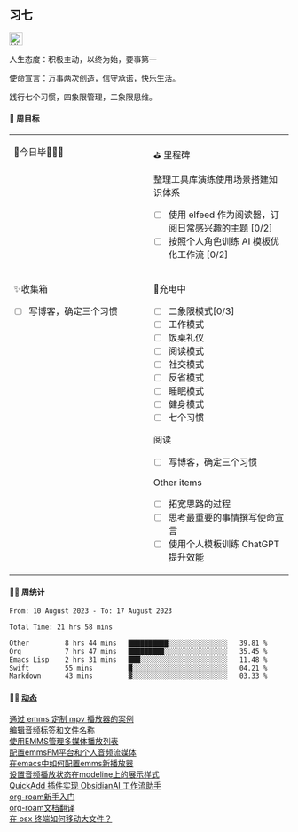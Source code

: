 ## 习七

<img src='https://qpluspicture.oss-cn-beijing.aliyuncs.com/6LjjQA/Hi.gif' alt='Hi' width="24"/>

人生态度：积极主动，以终为始，要事第一

使命宣言：万事两次创造，信守承诺，快乐生活。

践行七个习惯，四象限管理，二象限思维。

#### 🎯 周目标

<table width="960px">
<tr>
<td valign="top" width="50%">

<!-- dairy starts -->
🚩今日毕🎉🎉🎉
<!-- dairy ends -->

</td>
<td valign="top" width="50%">

⛳ 里程碑

<!-- weekly starts -->
 整理工具库演练使用场景搭建知识体系
 - [ ] 使用 elfeed 作为阅读器，订阅日常感兴趣的主题 [0/2]
 - [ ] 按照个人角色训练 AI 模板优化工作流 [0/2]
<!-- weekly ends -->

</td>
</tr>
<tr>
<td valign="top" width="50%">

<!-- inbox starts -->
 ✨收集箱️
 - [ ] 写博客，确定三个习惯
<!-- inbox ends -->

</td>
<td valign="top" width="50%">

<!-- habit starts -->
 🚀充电中
 - [ ] 二象限模式[0/3]
 - [ ] 工作模式
 - [ ] 饭桌礼仪
 - [ ] 阅读模式
 - [ ] 社交模式
 - [ ] 反省模式
 - [ ] 睡眠模式
 - [ ] 健身模式
 - [ ] 七个习惯

 阅读
 - [ ] 写博客，确定三个习惯

 Other items
 - [ ] 拓宽思路的过程
 - [ ] 思考最重要的事情撰写使命宣言
 - [ ] 使用个人模板训练 ChatGPT 提升效能
<!-- habit ends -->

</td>
</tr>

</table>

#### 🏊‍♂️ 周统计

<!--START_SECTION:waka-->

```txt
From: 10 August 2023 - To: 17 August 2023

Total Time: 21 hrs 58 mins

Other         8 hrs 44 mins   ██████████░░░░░░░░░░░░░░░   39.81 %
Org           7 hrs 47 mins   █████████░░░░░░░░░░░░░░░░   35.45 %
Emacs Lisp    2 hrs 31 mins   ███░░░░░░░░░░░░░░░░░░░░░░   11.48 %
Swift         55 mins         █░░░░░░░░░░░░░░░░░░░░░░░░   04.21 %
Markdown      43 mins         ▓░░░░░░░░░░░░░░░░░░░░░░░░   03.33 %
```

<!--END_SECTION:waka-->

#### 🤾‍♂️ <a href="https://it-boyer-github.io" target="_blank">动态</a>

<!-- blog starts -->
[通过 emms 定制 mpv 播放器的案例](http://it-boyer.github.io/post/%E5%AD%A6%E4%B9%A0%E7%AC%94%E8%AE%B0/emms%E9%85%8D%E7%BD%AE%E4%B8%80%E4%B8%AAmpv%E7%9A%84%E6%A1%88%E4%BE%8B/)   
[编辑音频标签和文件名称](http://it-boyer.github.io/post/%E5%AD%A6%E4%B9%A0%E7%AC%94%E8%AE%B0/%E7%BC%96%E8%BE%91%E9%9F%B3%E9%A2%91%E6%96%87%E4%BB%B6%E5%85%83%E6%95%B0%E6%8D%AE/)   
[使用EMMS管理多媒体播放列表](http://it-boyer.github.io/post/%E5%AD%A6%E4%B9%A0%E7%AC%94%E8%AE%B0/emms%E7%AE%A1%E7%90%86%E6%92%AD%E6%94%BE%E5%88%97%E8%A1%A8/)   
[配置emmsFM平台和个人音频流媒体](http://it-boyer.github.io/post/%E5%AD%A6%E4%B9%A0%E7%AC%94%E8%AE%B0/%E9%85%8D%E7%BD%AEemmsFM%E5%B9%B3%E5%8F%B0%E5%92%8C%E4%B8%AA%E4%BA%BA%E9%9F%B3%E9%A2%91%E6%B5%81%E5%AA%92%E4%BD%93/)   
[在emacs中如何配置emms新播放器](http://it-boyer.github.io/post/%E5%AD%A6%E4%B9%A0%E7%AC%94%E8%AE%B0/emms%E9%85%8D%E7%BD%AE%E6%96%B0%E6%92%AD%E6%94%BE%E5%99%A8/)   
[设置音频播放状态在modeline上的展示样式](http://it-boyer.github.io/post/%E5%AD%A6%E4%B9%A0%E7%AC%94%E8%AE%B0/%E8%AE%BE%E7%BD%AEmodeline%E6%92%AD%E6%94%BE%E7%8A%B6%E6%80%81/)   
[QuickAdd 插件实现 ObsidianAI 工作流助手](http://it-boyer.github.io/post/%E6%97%A5%E5%BF%97%E9%9A%8F%E7%AC%94/ObsidianAI%E5%B7%A5%E4%BD%9C%E6%B5%81%E5%AE%9E%E7%8E%B0%E5%8A%A9%E6%89%8B/)   
[org-roam新手入门](http://it-boyer.github.io/post/%E5%AD%A6%E4%B9%A0%E7%AC%94%E8%AE%B0/roam/org-roam%E6%96%B0%E6%89%8B%E5%85%A5%E9%97%A8/)   
[org-roam文档翻译](http://it-boyer.github.io/post/%E5%AD%A6%E4%B9%A0%E7%AC%94%E8%AE%B0/roam/org-roam%E6%96%87%E6%A1%A3%E7%BF%BB%E8%AF%91/)   
[在 osx 终端如何移动大文件？](http://it-boyer.github.io/post/%E6%97%A5%E5%BF%97%E9%9A%8F%E7%AC%94/%E5%A6%82%E4%BD%95%E5%9C%A8osx%E6%8B%B7%E8%B4%9D%E5%A4%A7%E6%96%87%E4%BB%B6/)   

<!-- blog ends -->

